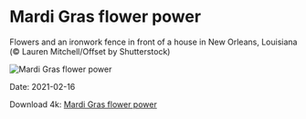# Mardi Gras flower power

Flowers and an ironwork fence in front of a house in New Orleans, Louisiana (© Lauren Mitchell/Offset by Shutterstock)

![Mardi Gras flower power](https://bing.com/th?id=OHR.PurpleFlowers_EN-US5664268733_UHD.jpg&rf=LaDigue_UHD.jpg&pid=hp&w=1024&h=576)

Date: 2021-02-16

Download 4k: [Mardi Gras flower power](https://bing.com/th?id=OHR.PurpleFlowers_EN-US5664268733_UHD.jpg&rf=LaDigue_UHD.jpg&pid=hp&w=3840&h=2160)

